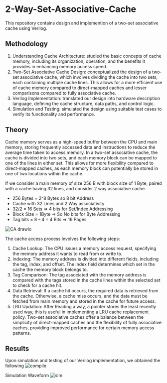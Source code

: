 # 2-Way-Set-Associative-Cache
This repository contains design and implemention of a two-set associative cache using Verilog. 

## Methodology 
1. Understanding Cache Architecture: studied the basic concepts of cache memory, including its organization, operation, and the benefits it provides in enhancing memory access speed. 
2. Two-Set Associative Cache Design: conceptualized the design of a two-set associative cache, which involves dividing the cache into two sets, each containing multiple cache lines. This allows for a more efficient use of cache memory compared to direct-mapped caches and lesser comparisons compared to fully associative cache. 
3. Verilog Implementation: translated our design into hardware description language, defining the cache structure, data paths, and control logic. 
4. Simulation and Testing: simulated the design using suitable test cases to verify its functionality and performance.

## Theory
Cache memory serves as a high-speed buffer between the CPU and main memory, storing frequently accessed data and instructions to reduce the average time taken to access memory. In a two-set associative cache, the cache is divided into two sets, and each memory block can be mapped to one of the lines in either set. This allows for more flexibility compared to direct-mapped caches, as each memory block can potentially be stored in one of two locations within the cache. 

If we consider a main memory of size 256 B with block size of 1 Byte, paired with a cache having 32 lines, and consider 2 way associative cache. 
- 256 Bytes = 2^8 Bytes so 8 bit Address 
- Cache with 32 Lines and 2 Way associativity 
- 32/2 = 16 Sets => 4 bits for Set/Index Addressing 
- Block Size = 1Byte => So No bits for Byte Addressing 
- Tag bits = 8 – 4 = 4 Bits => 16 Pages

![CA drawio](https://github.com/Sourabh-Mallapur/2-Way-Set-Associative-Cache/assets/106715050/2853e82a-8dfc-48b9-b96f-c322760e1c4f)

The cache access process involves the following steps: 

1. Cache Lookup: The CPU issues a memory access request, specifying the memory address it wants to read from or write to. 
2. Indexing: The memory address is divided into different fields, including the tag, index, and offset. The index field determines which set in the cache the memory block belongs to. 
3. Tag Comparison: The tag associated with the memory address is compared with the tags stored in the cache lines within the selected set to check for a cache hit. 
4. Data Retrieval: If a cache hit occurs, the required data is retrieved from the cache. Otherwise, a cache miss occurs, and the data must be fetched from main memory and stored in the cache for future access. 
5. LRU Updation: After Reading a way, a pointer stores the least recently used way, this is useful in implementing a LRU cache replacement policy. Two-set associative caches offer a balance between the simplicity of direct-mapped caches and the flexibility of fully associative caches, providing improved performance for certain memory access patterns. 

## Results
Upon simulation and testing of our Verilog implementation, we obtained the following 
![compile](https://github.com/Sourabh-Mallapur/2-Way-Set-Associative-Cache/assets/106715050/f5faee6d-0277-4a76-bbdd-e487e15809c0)

Simulation Waveform	
![sim](https://github.com/Sourabh-Mallapur/2-Way-Set-Associative-Cache/assets/106715050/06b5ac0b-fa56-4ecf-9d18-f95775627cb5)

